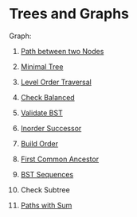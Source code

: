 # Trees and Graphs

Graph:

1. [Path between two Nodes](Questions/1.Path&#32;between&#32;two&#32;Nodes.md)

2. [Minimal Tree](Questions/2.MinimalTree.md)

3. [Level Order Traversal](Questions/3.LevelOrderTraversal.md)

4. [Check Balanced](Questions/4.CheckBalanced.md)

5. [Validate BST](Questions/5.ValidateBST.md)

6. [Inorder Successor](Questions/6.InorderSuccessor.md)
   
7. [Build Order](Questions/7.BuildOrder.md) 

8. [First Common Ancestor](Questions/8.FirstCommonAncestor.md)

9.  [BST Sequences](Questions/9.BSTsequences.md)

10. Check Subtree

11. [Paths with Sum](Questions/12.PathsWithSum.md)
